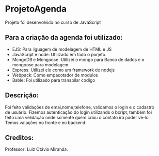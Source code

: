# ProjetoAgenda
Projeto foi desenvolvido no curso de JavaScript 

## Para a criação da agenda foi utilizado:
- EJS: Para liguagem de modelagem de HTML e JS
- JavaScript e node: Utilizado em todo o porjeto.
- MongoDB e Mongoose: Utilizei o mongo para Banco de dados e o mongoose para modelagem
- Express: Utilizei ele como um framework de nodejs
- Webpack: Como empacotador de modulos
- Bable: Foi utilizado para transpilar código

## Descrição:
Foi feito validações de emai,nome,telefone, validamos o login e o cadastro de usuário. Fizemos autenticação do login utilizando o bcript, também foi feito uma velidação onde somente quem criou o contato ira poder ve-lo. Temos valações no fronte e no backend

## Creditos:
Professor: Luiz Otávio Miranda.
